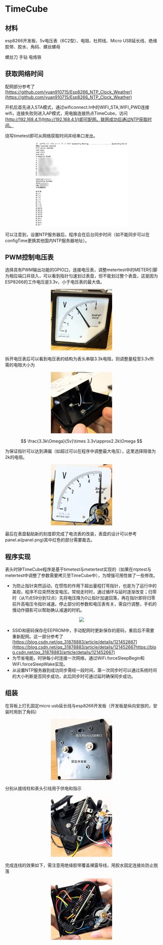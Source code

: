 # TimeCube

## 材料

esp8266开发板、5v电压表（6C2型）、电阻、杜邦线、Micro USB延长线、绝缘胶带、胶水、角码、螺丝螺母

螺丝刀 手钻 电烙铁

## 获取网络时间

配网部分参考了[https://github.com/yuan910715/Esp8266_NTP_Clock_Weather](https://github.com/yuan910715/Esp8266_NTP_Clock_Weather)

开机后首先进入STA模式，通过wificonnect.h中的WIFI_STA,WIFI_PWD连接wifi，连接失败则进入AP模式，用电脑连接热点TimeCube，访问[http://192.168.4.1](http://192.168.4.1/)即可配网。联网成功后通过NTP获取时间。

烧写timetest即可从网络获取时间并经串口发出。

<div align=center>
<img src="image/README/1661358388236.png" width="60%"/>
</div>

可以注意到，设置NTP服务器后，程序会在后台同步时间（如不能同步可以在configTime更换其他国内NTP服务器地址）。

## PWM控制电压表

选择具有PWM输出功能的GPIO口，连接电压表，调整metertest中的METER引脚为相应端口并烧入，可以看到指针匀速划过表盘，但不能划过整个表盘，这是因为ESP8266的工作电压是3.3v，小于电压表的最大值。

<div align=center>
<img src="image/README/1661358946259.png" width="40%"/>
</div>

拆开电压表后可以看到电压表的结构为表头串联3.3k电阻，则调整量程至3.3v所需的电阻大小为

<div align=center>
<img src="image/README/1661359066968.png" width="40%"/>
</div>

$$
\frac{3.3k\Omega}{5v}\times 3.3v\approx2.2k\Omega
$$

为保证指针可以达到满偏（如超过可以在程序中调整最大电压），这里选择阻值为2k的电阻。

<div align=center>
<img src="image/README/1661361678201.png" width="40%"/>
</div>

最后在表盘黏贴新的刻度即完成了电流表的改装，表盘的设计可以参考panel.ai(panel.png)其中红色的部分需要裁去。

## 程序实现

表头时钟TimeCube程序是基于timetest与metertest实现的（如果在ntptest与metertest中调整了参数需要拷贝至TimeCube中），为增强可用性做了一些修改。

* 为防止指针突然运动，在惯性的作用下超出量程打弯指针，也是为了运行中的美观，程序不应突然改变电压。常规走时时，通过循环与延时逐渐改变；归零时（从11点59分到12点）先将电压降为0让指针加速回落，再在指针即将归零前升高电压令指针减速。停止部分的参数和电压表有关，需自行调整，手机的慢动作摄影可以帮助确认减速的时机。

<div align=center>
<img src="image/README/1661533402588.png" width="40%"/>
</div>

* SSID和密码保存在EEPROM中，手动配网时更新保存的密码，重启后不需要重新配网。这一部分参考了[https://blog.csdn.net/qq_31878883/article/details/121452667](https://blog.csdn.net/qq_31878883/article/details/121452667https://blog.csdn.net/qq_31878883/article/details/121452667)
* 为节省电能，时钟每小时连接一次网络，通过WiFi.forceSleepBegin和WiFi.forceSleepWake实现。
* 从设置NTP服务器到成功同步需经一段时间，第一次同步时可以通过系统时间的大小判断是否同步成功，此后同步时可通过延时确保同步成功。

## 组装

在背板上打孔固定micro usb延长线与esp8266开发板（开发板是纵向安放的，安装时用到了角码）

<div align=center>
<img src="image/README/1661656448129.png" width="40%"/>
</div>

分别从接线柱和表头引线用于供电和指示

<div align=center>
<img src="image/README/1661656627537.png" width="40%"/>
</div>

完成连线的效果如下，需注意用绝缘胶带覆盖裸露导线，用胶水固定连接处防止脱落

<div align=center>
<img src="image/README/1661656735839.png" width="40%"/>
</div>
